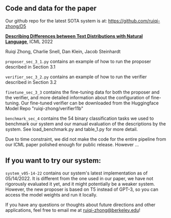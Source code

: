 ## Code and data for the paper

Our github repo for the latest SOTA system is at: https://github.com/ruiqi-zhong/D5

[**Describing Differences between Text Distributions with Natural Language**](https://arxiv.org/abs/2201.12323), ICML 2022

Ruiqi Zhong, Charlie Snell, Dan Klein, Jacob Steinhardt

```proposer_sec_3_1.py``` contains an example of how to run the proposer described in Section 3.1

```verifier_sec_3_2.py``` contains an example of how to run the verifier described in Section 3.2

```finetune_sec_3_3``` contains the fine-tuning data for both the proposer and the verifier, and more detailed information about the configuration of fine-tuning. Our fine-tuned verifier can be downloaded from the Huggingface Model Repo "ruiqi-zhong/verifier11b"

```benchmark_sec_4``` contains the 54 binary classification tasks we used to benchmark our system and our manual evaluation of the descriptions by the system. See load_benchmark.py and table_1.py for more detail.

Due to time constraint, we did not make the code for the entire pipeline from our ICML paper polished enough for public release. However ...

## If you want to try our system:

```system_v05-14-22``` contains our system's latest implementation as of 05/14/2022. It is different from the one used in our paper, we have not rigorously evaluated it yet, and it might potentially be a weaker system. However, the new proposer is based on T5 instead of GPT-3, so you can access the model weights and run it locally.

If you have any questions or thoughts about future directions and other applications, feel free to email me at ruiqi-zhong@berkeley.edu! 
